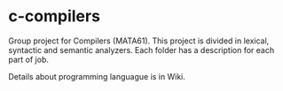 # c-compilers
Group project for Compilers (MATA61). 
This project is divided in lexical, syntactic and semantic analyzers. Each folder has a description for each part of job. 

Details about programming languague is in Wiki.